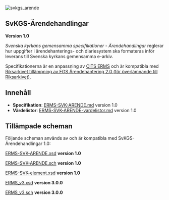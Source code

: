 
![svkgs_arende](https://github.com/svkau/SvKGS-Arendehandlingar/assets/13225565/c16f2550-24cf-4a56-ae7f-5f257bc839dc)

## SvKGS-Ärendehandlingar

**Version 1.0**

*Svenska kyrkans gemensamma specifikationer - Ärendehandlingar* reglerar hur uppgifter i
ärendehanterings- och diariesystem ska formateras inför leverans till Svenska kyrkans
gemensamma e-arkiv.

Specifikationerna är en anpassning av [CITS ERMS](https://dilcis.eu/content-types/cserms)
och är kompatibla med [Riksarkivet tillämpning av FGS Ärendehantering 2.0 (för överlämnande till
Riksarkivet)](https://www.riksarkivet.se/fgs-anpassning).

## Innehåll

- **Specifikation**: [ERMS-SVK-ARENDE.md](ERMS-SVK-ARENDE.md) version 1.0
- **Värdelistor**: [ERMS-SVK-ARENDE-vardelistor.md](ERMS-SVK-ARENDE-vardelistor.md) version 1.0

## Tillämpade scheman

Följande scheman används av och är kompatibla med SvKGS-Ärendehandlingar 1.0:

[ERMS-SVK-ARENDE.xsd](ERMS-SVK-ARENDE.xsd) **version 1.0**

[ERMS-SVK-ARENDE.sch](ERMS-SVK-ARENDE.sch) **version 1.0**

[ERMS-SVK-element.xsd](https://github.com/svkau/ERMS-SVK/blob/main/ERMS-SVK-element.xsd) **version 1.0**

[ERMS_v3.xsd](https://github.com/DILCISBoard/CITS-ERMS/blob/master/schema/ERMS_v3.xsd) **version 3.0.0**

[ERMS_v3.sch](https://github.com/DILCISBoard/CITS-ERMS/blob/master/schema/erms_v3.sch) **version 3.0.0**






